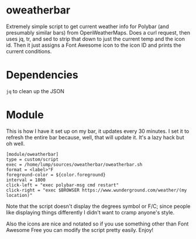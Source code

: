 # oweatherbar
Extremely simple script to get current weather info for Polybar (and presumably similar bars) from OpenWeatherMaps. Does a curl request, then uses jq, tr, and sed to strip that down to just the current temp and the icon id. Then it just assigns a Font Awesome icon to the icon ID and prints the current conditions. 

# Dependencies

`jq` to clean up the JSON 

# Module

This is how I have it set up on my bar, it updates every 30 minutes. I set it to refresh the entire bar because, well, that will update it. It's a lazy hack but oh well. 
``` 
[module/oweatherbar]
type = custom/script
exec = /home/lump/sources/oweatherbar/oweatherbar.sh
format = <label>°F
foreground-color = ${color.foreground}
interval = 1800
click-left = "exec polybar-msg cmd restart"
click-right = "exec $BROWSER https://www.wunderground.com/weather/(my location)"
``` 
Note that the script doesn't display the degrees symbol or F/C; since people like displaying things differently I didn't want to cramp anyone's style. 

Also the icons are nice and notated so if you use something other than Font Awesome Free you can modify the script pretty easily. Enjoy! 
